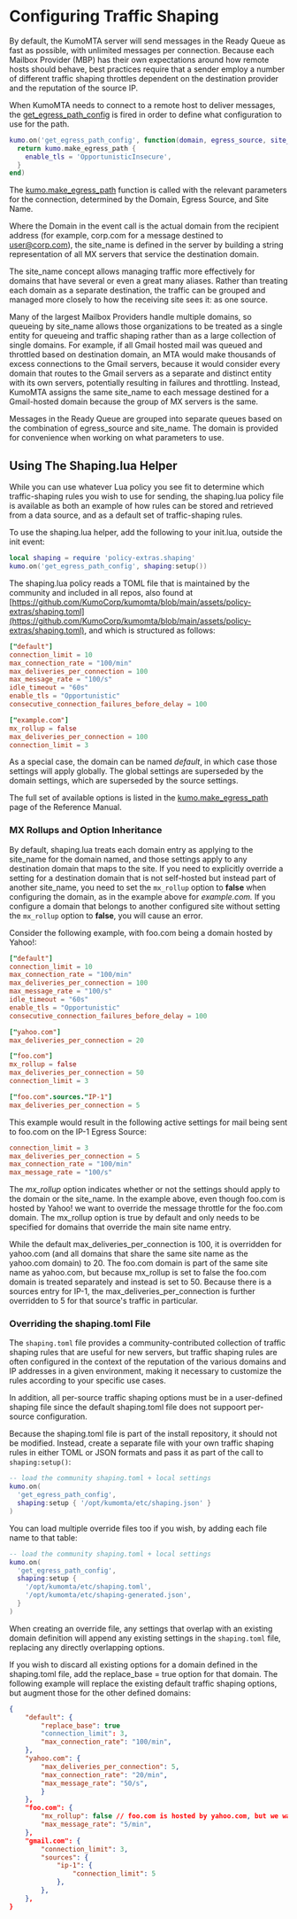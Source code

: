 # Configuring Traffic Shaping

By default, the KumoMTA server will send messages in the Ready Queue as fast as possible, with unlimited messages per connection. Because each Mailbox Provider (MBP) has their own expectations around how remote hosts should behave, best practices require that a sender employ a number of different traffic shaping throttles dependent on the destination provider and the reputation of the source IP.

When KumoMTA needs to connect to a remote host to deliver messages, the [get_egress_path_config](../../reference/events/get_egress_path_config.md) is fired in order to define what configuration to use for the path.

```lua
kumo.on('get_egress_path_config', function(domain, egress_source, site_name)
  return kumo.make_egress_path {
    enable_tls = 'OpportunisticInsecure',
  }
end)
```

The [kumo.make_egress_path](../../reference/kumo/make_egress_path.md) function is called with the relevant parameters for the connection, determined by the Domain, Egress Source, and Site Name.

Where the Domain in the event call is the actual domain from the recipient address (for example, corp.com for a message destined to user@corp.com), the site_name is defined in the server by building a string representation of all MX servers that service the destination domain.

The site_name concept allows managing traffic more effectively for domains that have several or even a great many aliases. Rather than treating each domain as a separate destination, the traffic can be grouped and managed more closely to how the receiving site sees it: as one source.

Many of the largest Mailbox Providers handle multiple domains, so queueing by site_name allows those organizations to be treated as a single entity for queueing and traffic shaping rather than as a large collection of single domains. For example, if all Gmail hosted mail was queued and throttled based on destination domain, an MTA would make thousands of excess connections to the Gmail servers, because it would consider every domain that routes to the Gmail servers as a separate and distinct entity with its own servers, potentially resulting in failures and throttling. Instead, KumoMTA assigns the same site_name to each message destined for a Gmail-hosted domain because the group of MX servers is the same.

Messages in the Ready Queue are grouped into separate queues based on the combination of egress_source and site_name. The domain is provided for convenience when working on what parameters to use.

## Using The Shaping.lua Helper

While you can use whatever Lua policy you see fit to determine which traffic-shaping rules you wish to use for sending, the shaping.lua policy file is available as both an example of how rules can be stored and retrieved from a data source, and as a default set of traffic-shaping rules.

To use the shaping.lua helper, add the following to your init.lua, outside the init event:

```lua
local shaping = require 'policy-extras.shaping'
kumo.on('get_egress_path_config', shaping:setup())
```

The shaping.lua policy reads a TOML file that is maintained by the community and included in all repos, also found at [https://github.com/KumoCorp/kumomta/blob/main/assets/policy-extras/shaping.toml](https://github.com/KumoCorp/kumomta/blob/main/assets/policy-extras/shaping.toml), and which is structured as follows:

```toml
["default"]
connection_limit = 10
max_connection_rate = "100/min"
max_deliveries_per_connection = 100
max_message_rate = "100/s"
idle_timeout = "60s"
enable_tls = "Opportunistic"
consecutive_connection_failures_before_delay = 100

["example.com"]
mx_rollup = false
max_deliveries_per_connection = 100
connection_limit = 3
```

As a special case, the domain can be named *default*, in which case those settings will apply globally. The global settings are superseded by the domain settings, which are superseded by the source settings.

The full set of available options is listed in the [kumo.make_egress_path](../../reference/kumo/make_egress_path.md) page of the Reference Manual.

### MX Rollups and Option Inheritance

By default, shaping.lua treats each domain entry as applying to the site_name for the domain named, and those settings apply to any destination domain that maps to the site. If you need to explicitly override a setting for a destination domain that is not self-hosted but instead part of another site_name, you need to set the `mx_rollup` option to **false** when configuring the domain, as in the example above for *example.com.* If you configure a domain that belongs to another configured site without setting the `mx_rollup` option to **false**, you will cause an error.

Consider the following example, with foo.com being a domain hosted by Yahoo!:

```toml
["default"]
connection_limit = 10
max_connection_rate = "100/min"
max_deliveries_per_connection = 100
max_message_rate = "100/s"
idle_timeout = "60s"
enable_tls = "Opportunistic"
consecutive_connection_failures_before_delay = 100

["yahoo.com"]
max_deliveries_per_connection = 20

["foo.com"]
mx_rollup = false
max_deliveries_per_connection = 50
connection_limit = 3

["foo.com".sources."IP-1"]
max_deliveries_per_connection = 5
```

This example would result in the following active settings for mail being sent to foo.com on the IP-1 Egress Source:

```toml
connection_limit = 3
max_deliveries_per_connection = 5
max_connection_rate = "100/min"
max_message_rate = "100/s"
```

The *mx_rollup* option indicates whether or not the settings should apply to the domain or the site_name. In the example above, even though foo.com is hosted by Yahoo! we want to override the message throttle for the foo.com domain. The mx_rollup option is true by default and only needs to be specified for domains that override the main site name entry.

While the default max_deliveries_per_connection is 100, it is overridden for yahoo.com (and all domains that share the same site name as the yahoo.com domain) to 20. The foo.com domain is part of the same site name as yahoo.com, but because mx_rollup is set to false the foo.com domain is treated separately and instead is set to 50. Because there is a sources entry for IP-1, the max_deliveries_per_connection is further overridden to 5 for that source's traffic in particular.

### Overriding the shaping.toml File

The `shaping.toml` file provides a community-contributed collection of traffic shaping rules that are useful for new servers, but traffic shaping rules are often configured in the context of the reputation of the various domains and IP addresses in a given environment, making it necessary to customize the rules according to your specific use cases.

In addition, all per-source traffic shaping options must be in a user-defined shaping file since the default shaping.toml file does not suppoort per-source configuration.

Because the shaping.toml file is part of the install repository, it should not be modified. Instead, create a separate file with your own traffic shaping rules in either TOML or JSON formats and pass it as part of the call to `shaping:setup()`:

```lua
-- load the community shaping.toml + local settings
kumo.on(
  'get_egress_path_config',
  shaping:setup { '/opt/kumomta/etc/shaping.json' }
)
```

You can load multiple override files too if you wish, by adding each file name to that table:

```lua
-- load the community shaping.toml + local settings
kumo.on(
  'get_egress_path_config',
  shaping:setup {
    '/opt/kumomta/etc/shaping.toml',
    '/opt/kumomta/etc/shaping-generated.json',
  }
)
```

When creating an override file, any settings that overlap with an existing domain definition will append any existing settings in the `shaping.toml` file, replacing any directly overlapping options.

If you wish to discard all existing options for a domain defined in the shaping.toml file, add the replace_base = true option for that domain. The following example will replace the existing default traffic shaping options, but augment those for the other defined domains:

```json
{
    "default": {
        "replace_base": true
        "connection_limit": 3,
        "max_connection_rate": "100/min",
    },
    "yahoo.com": {
        "max_deliveries_per_connection": 5,
        "max_connection_rate": "20/min",
        "max_message_rate": "50/s",
        }
    },
    "foo.com": {
        "mx_rollup": false // foo.com is hosted by yahoo.com, but we want to throttle it specifically.
        "max_message_rate": "5/min",
    },
    "gmail.com": {
        "connection_limit": 3,
        "sources": {
            "ip-1": {
                "connection_limit": 5
            },
        },
    },
}
```
